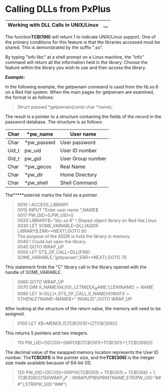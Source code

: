 # Calling DLLs from PxPlus

**Working with DLL Calls in UNIX/Linux** |  **__**  
---|---  
  
The function**TCB(196)** will return 1 to indicate UNIX/Linux support. One of the primary conditions for this feature is that the libraries accessed must be shared. This is demonstrated by the suffix ".so".

By typing "info libc" at a shell prompt on a Linux machine, the "info" command will return all the information held in the library. Choose the feature within the library you wish to use and then access the library.

**_Example:_**

In the following example, the getpwnam command is used from the lib.so.6 on a Red Hat system. When the main pages for getpwnam are examined, the format is as follows:

> Struct passwd *getpwnam(const char *name);

The result is a pointer to a structure containing the fields of the record in the password database. The structure is as follows:

Char |  *pw_name |  User name  
---|---|---  
Char |  *pw_passwd |  User password  
Uid_t |  pw_uid |  User ID number  
Gid_t |  pw_gid |  User Group number  
Char |  *pw_gecos |  Real Name  
Char |  *pw_dir |  Home Directory  
Char |  *pw_shell |  Shell Command  
  
The*****_asterisk_ marks the field as a pointer.

> 0010 ! ACCESS_LIBRARY   
>  0015 INPUT "Enter user name ",NAME$   
>  0017 PW_GID=0,PW_UID=0   
>  0020 LIBRARY$="libc.so.6" ! Shared object library on Red Hat Linux   
>  0030 LET SOME_VARIABLE=DLL(ADDR LIBRARY$,ERR=*NEXT);GOTO 50   
>  The purpose of the ADDR is hold the library in memory.   
> 0040 ! Could not open the library.  
>  0045 GOTO WRAP_UP   
>  0050 LET STS_OF_CALL=DLL(FIND SOME_VARIABLE,"getpwnam",ERR=*NEXT);GOTO 70

This statement finds the "C" library call in the library opened with the handle of SOME_VARIABLE.

> 0060 GOTO WRAP_UP   
>  0070 DIM X_NAME$(64,$00$);LET MID(X_NAME$,1,LEN(NAME$)=NAME$   
>  0080 LET X=DLL(*,STS_OF_CALL,X_NAME$)   
>  0090 IF X=0 THEN LET NAME$=NAME$+" INVALID";GOTO WRAP_UP

After looking at the structure of the return value, the memory will need to be assigned.

> 0100 LET X$=MEM(X,(5*TCB(301))+(2*TCB(306)))

This returns 5 pointers and two integers.

> 110 PW_UID=DEC($00$+SWP(X$(TCB(301)+TCB(301)+1,TCB(306))))

The decimal value of the swapped memory location represents the User ID number. The**TCB(301)** is the pointer size, and the**TCB(306)** is the integer size made available because of 64-bit OS.

> 120 PW_GID=DEC($00$+SWP(X$(TCB(301)+TCB(301)+TCB(306)+1,TCB(306))))   
>  150 WRAP_UP: ! WRAP UP   
>  160 PRINT NAME$,STR(PW_UID:"###"),STR(PW_GID:"###")
